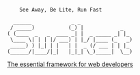 		See Away, Be Lite, Run Fast

	  ______             _ _                 
	 / _____)           (_) |            _   
	( (____  _   _  ____ _| |  _ _____ _| |_ 
	 \____ \| | | |/ ___) | |_/ |____ (_   _)
	 _____) ) |_| | |   | |  _ (/ ___ | | |_ 
	(______/|____/|_|   |_|_| \_)_____|  \__)

[The essential framework for web developers](http://wildsurikat.com)